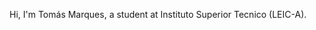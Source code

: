 Hi, I'm Tomás Marques, a student at Instituto Superior Tecnico (LEIC-A).
<!---
teoemeaesse/teoemeaesse is a ✨ special ✨ repository because its `README.md` (this file) appears on your GitHub profile.
You can click the Preview link to take a look at your changes.
--->
